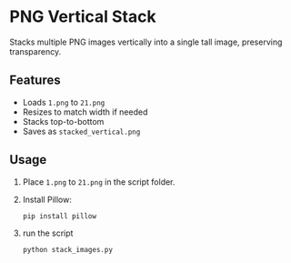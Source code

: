 # PNG Vertical Stack

Stacks multiple PNG images vertically into a single tall image, preserving transparency.

## Features

- Loads `1.png` to `21.png`
- Resizes to match width if needed
- Stacks top-to-bottom
- Saves as `stacked_vertical.png`

## Usage

1. Place `1.png` to `21.png` in the script folder.
2. Install Pillow:

   ```bash
   pip install pillow
   ```
3. run the script
   ```bash
   python stack_images.py
   ```
